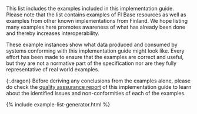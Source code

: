 This list includes the examples included in this implementation guide. Please note that the list
contains examples of FI Base resources as well as examples from other known implementations from
Finland. We hope listing many examples here promotes awareness of what has already been done and
thereby increases interoperability.

These example instances show what data produced and consumed by systems conforming with this
implementation guide might look like. Every effort has been made to ensure that the examples are
correct and useful, but they are not a normative part of the specification nor are they fully
representative of real world examples.

{:.dragon}
Before deriving any conclusions from the examples alone, please do check the
[quality asssurance report](qa.html) of this implementation guide to learn about the identified
issues and non-conformities of each of the examples.

{% include example-list-generator.html %}
